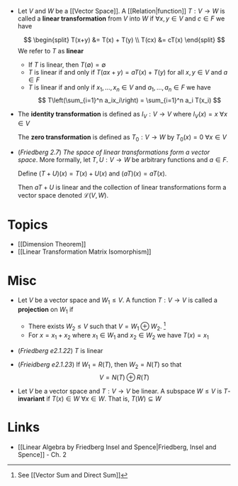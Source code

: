 * Let $V$ and $W$ be a [[Vector Space]]. A [[Relation|function]] $T:V\to W$ is called a **linear transformation** from $V$ into $W$ if $\forall x,y\in V$ and $c\in F$  we have
  
  $$
  \begin{split}
  T(x+y) &= T(x) + T(y) \\
  T(cx) &= cT(x)
  \end{split}
  $$
  We refer to $T$ as **linear**
	* If $T$ is linear, then $T(\emptyset) = \emptyset$ 
	* $T$ is linear if and only if $T(ax + y) = aT(x) + T(y)$ for all $x,y\in V$ and $a\in F$
	* $T$ is linear if and only if $x_1,\dots, x_n \in V$ and $a_1,\dots, a_n\in F$ we have
	  $$
	  T\left(\sum_{i=1}^n a_ix_i\right) = \sum_{i=1}^n a_i T(x_i)
	  $$
* The **identity transformation** is defined as $I_V : V\to V$ where $I_V(x) = x$ $\forall x\in V$ 
  
  The **zero transformation** is defined as $T_0 : V\to W$ by $T_0(x)=0$ $\forall x\in V$ 

* (*Friedberg 2.7*) *The space of linear transformations form a vector space*. More formally, let $T,U:V\to W$ be arbitrary functions and $a\in F$. 
  
  Define $(T+U)(x)=T(x) +U(x)$ and $(aT)(x) = aT(x)$. 
  
  Then $aT + U$ is linear and the collection of linear transformations form a vector space denoted $\mathcal{L} (V,W)$.

# Topics
* [[Dimension Theorem]]
* [[Linear Transformation Matrix Isomorphism]]

# Misc
* Let $V$ be a vector space and $W_1\le V$. A function $T:V\to V$ is called a **projection** on $W_1$ if
	* There exists $W_2\le V$ such that $V = W_1 \oplus W_2$. [^oplus]
	* For $x=x_1 + x_2$ where $x_1\in W_1$ and $x_2 \in W_2$ we have $T(x)=x_1$
* (*Friedberg e2.1.22*) $T$ is linear
* (*Frieidberg e2.1.23*) If $W_1=R(T)$, then $W_2=N(T)$ so that
  $$
  V = N(T) \oplus R(T)
  $$

* Let $V$ be a vector space and $T:V\to V$ be linear. A subspace $W\le V$ is $T$-**invariant** if $T(x)\in W$ $\forall x\in W$. That is, $T(W)\subseteq W$

[^oplus]: See [[Vector Sum and Direct Sum]]
# Links
* [[Linear Algebra by Friedberg Insel and Spence|Friedberg, Insel and Spence]] - Ch. 2